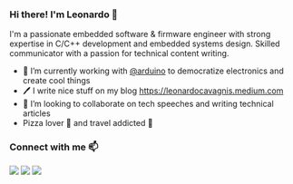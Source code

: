### Hi there! I'm Leonardo 👋

I'm a passionate embedded software & firmware engineer with strong expertise in C/C++ development and embedded systems design. 
Skilled communicator with a passion for technical content writing.

- 🚀 I’m currently working with [@arduino](https://github.com/arduino) to democratize electronics and create cool things
- 🖊️ I write nice stuff on my blog https://leonardocavagnis.medium.com
- 👯 I’m looking to collaborate on tech speeches and writing technical articles
- Pizza lover 🍕 and travel addicted 🧳

### Connect with me 📫

[<img src="https://img.shields.io/badge/linkedin-%2312100E.svg?&style=for-the-badge&logo=linkedin&logoColor=white&color=black" />](https://www.linkedin.com/in/leonardocavagnis/)
[<img src="https://img.shields.io/badge/medium-%2312100E.svg?&style=for-the-badge&logo=medium&logoColor=white&color=black" />](https://leonardocavagnis.medium.com)
[<img src="https://img.shields.io/badge/x-%231DA1F2.svg?&style=for-the-badge&logo=x&logoColor=white&color=black" />](https://x.com/leocavagnis) 

<!--
**leonardocavagnis/leonardocavagnis** is a ✨ _special_ ✨ repository because its `README.md` (this file) appears on your GitHub profile.

Here are some ideas to get you started:

- 🔭 I’m currently working on ...
- 🌱 I’m currently learning ...
- 👯 I’m looking to collaborate on ...
- 🤔 I’m looking for help with ...
- 💬 Ask me about ...
- 📫 How to reach me: ...
- 😄 Pronouns: ...
- ⚡ Fun fact: ...
-->
